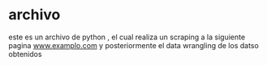 # archivo
este es un archivo de python , el cual realiza un scraping a la siguiente pagina www.examplo.com y posteriormente el data wrangling de los datso obtenidos 
